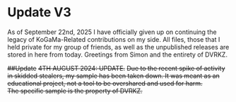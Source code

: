 # Update V3

As of September 22nd, 2025 I have officially given up on continuing the legacy of KoGaMa-Related contributions on my side. All files, those that I held private for my group of friends, as well as the unpublished releases are stored in here from today. Greetings from Simon and the entirety of DVRKZ.



~~##Update~~
~~4TH AUGUST 2024: UPDATE.~~
~~Due to the recent spike of activity in skidded stealers, my sample has been taken down. It was meant as an educational project, not a tool to be overshared and used for harm.  
The specific sample is the property of DVRKZ.~~


